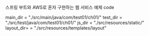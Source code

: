 스프링 부트와 AWS로 혼자 구현하는 웹 서비스 예제 code

main_dir = "./src/main/java/com/test01/ch01/"
test_dir = "./src/test/java/com/test01/ch01/"
js_dir = "./src/resources/static/"
layout_dir= = "./src/resources/templates/layout"